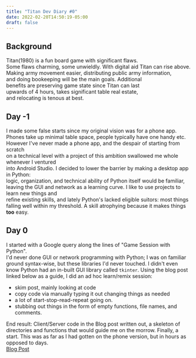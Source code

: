 ```yaml
---
title: "Titan Dev Diary #0" 
date: 2022-02-20T14:50:19-05:00
draft: false
---
```


## Background
Titan(1980) is a fun board game with significant flaws.  
Some flaws charming, some unwieldly. With digital aid Titan can rise above.  
Making army movement easier, distributing public army information,  
and doing bookeeping will be the main goals. Additional  
benefits are preserving game state since Titan can last  
upwards of 4 hours, takes significant table real estate,  
and relocating is tenous at best.  


## Day -1
I made some false starts since my original vision was for a phone app.  
Phones take up minimal table space, people typically have one handy etc.  
However I've never made a phone app, and the despair of starting from scratch  
on a technical level with a project of this ambition swallowed me whole whenever I ventured  
into Android Studio. I decided to lower the barrier by making a desktop app in Python:  
logic, organization, and technical ability of Python itself  would be familiar,  
leaving the GUI and network as a learning curve. I like to use projects to learn new things and  
refine existing skills, and lately Python's lacked eligible suitors: most things falling 
well within my threshold. A skill atrophying because it makes things **too** easy.  

## Day 0
I started with a Google query along the lines of "Game Session with Python".  
I'd never done GUI or network programming with Python; I was on familiar
ground syntax-wise, but these libraries I'd never touched. I didn't even know 
Python had an in-built GUI library called `tkinter`. Using the blog post linked 
below as a guide, I did an ad hoc learn/remix session:  
* skim post, mainly looking at code
* copy code via manually typing it out changing things as needed
* a lot of start-stop-read-repeat going on.
* stubbing out things in the form of empty functions, file names, and comments.  

End result: Client/Server code in the Blog post written out,
a skeleton of directories and functions that would guide me 
on the morrow. Finally, a start. This was as far as I had gotten 
on the phone version, but in hours as opposed to days.  
[Blog Post](https://levelup.gitconnected.com/program-a-networked-tic-tac-toe-game-in-python-30f8826e591d "Blog Post")